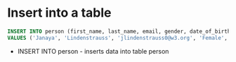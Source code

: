 # Insert into a table

```sql
INSERT INTO person (first_name, last_name, email, gender, date_of_birth, country_of_birth) 
VALUES ('Janaya', 'Lindenstrauss', 'jlindenstrauss0@w3.org', 'Female', '2021/05/27', 'ID');
```

- INSERT INTO person - inserts data into table person

